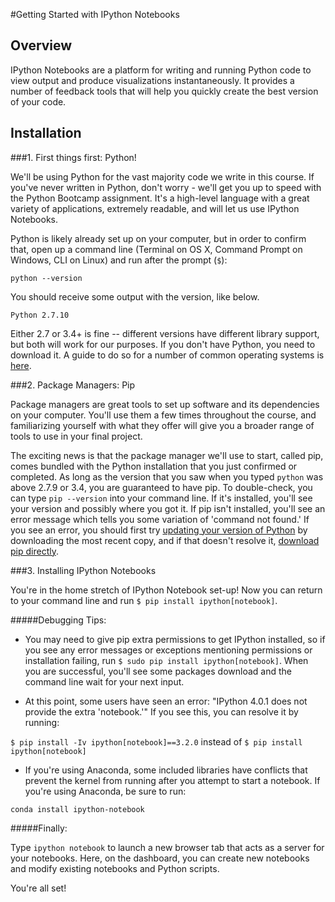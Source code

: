 #Getting Started with IPython Notebooks

## Overview

IPython Notebooks are a platform for writing and running Python code to view output and produce visualizations instantaneously. It provides a number of feedback tools that will help you quickly create the best version of your code. 

## Installation

###1. First things first: Python!

We'll be using Python for the vast majority code we write in this course. If you've never written in Python, don't worry - we'll get you up to speed with the Python Bootcamp assignment. It's a high-level language with a great variety of applications, extremely readable, and will let us use IPython Notebooks. 

Python is likely already set up on your computer, but in order to confirm that, open up a command line (Terminal on OS X, Command Prompt on Windows, CLI on Linux) and run after the prompt (`$`): 

`python --version`

You should receive some output with the version, like below. 

```
Python 2.7.10
```

Either 2.7 or 3.4+ is fine -- different versions have different library support, but both will work for our purposes. If you don't have Python, you need to download it. A guide to do so for a number of common operating systems is [here][python download]. 

[python download]:https://wiki.python.org/moin/BeginnersGuide/Download



###2. Package Managers: Pip

Package managers are great tools to set up software and its dependencies on your computer. You'll use them a few times throughout the course, and familiarizing yourself with what they offer will give you a broader range of tools to use in your final project.

The exciting news is that the package manager we'll use to start, called pip, comes bundled with the Python installation that you just confirmed or completed. As long as the version that you saw when you typed `python` was above 2.7.9 or 3.4, you are guaranteed to have pip. To double-check, you can type `pip --version` into your command line. If it's installed, you'll see your version and possibly where you got it. If pip isn't installed, you'll see an error message which tells you some variation of 'command not found.' If you see an error, you should first try [updating your version of Python][python download instructions] by downloading the most recent copy, and if that doesn't resolve it, [download pip directly][pip download link].

[python download instructions]:https://www.python.org/downloads/
[pip download link]:https://pip.pypa.io/en/stable/installing/

###3. Installing IPython Notebooks

You're in the home stretch of IPython Notebook set-up! Now you can return to your command line and run `$ pip install ipython[notebook]`.

#####Debugging Tips: 

* You may need to give pip extra permissions to get IPython installed, so if you see any error messages or exceptions mentioning permissions or installation failing, run `$ sudo pip install ipython[notebook]`. When you are successful, you'll see some packages download and the command line wait for your next input. 

* At this point, some users have seen an error: "IPython 4.0.1 does not provide the extra 'notebook.'" If you see this, you can resolve it by running:

`$ pip install -Iv ipython[notebook]==3.2.0` instead of `$ pip install ipython[notebook]`

* If you're using Anaconda, some included libraries have conflicts that prevent the kernel from running after you attempt to start a notebook. If you're using Anaconda, be sure to run: 

`conda install ipython-notebook`

#####Finally:

Type `ipython notebook` to launch a new browser tab that acts as a server for your notebooks. Here, on the dashboard, you can create new notebooks and modify existing notebooks and Python scripts. 

You're all set! 